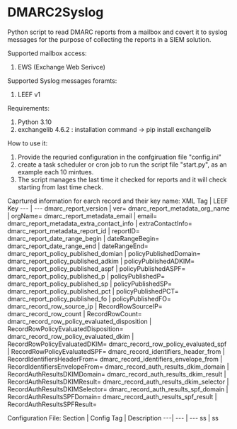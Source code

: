 # DMARC2Syslog
Python script to read DMARC reports from a mailbox and covert it to syslog messages for the purpose of collecting the reports in a SIEM solution.


Supported mailbox access:
  1. EWS (Exchange Web Serivce)


Supported Syslog messages foramts:
  1. LEEF v1


Requirements:
  1. Python 3.10
  2. exchangelib 4.6.2 : installation command -> pip install exchangelib 


How to use it:
  1. Provide the requried configuration in the confgiruation file "config.ini" 
  2. create a task scheduler or cron job to run the script file "start.py", as an example each 10 mintues.
  3. The script manages the last time it checked for reports and it will check starting from last time check.


Caprtured information for earch record and their key name:
XML Tag | LEEF Key
--- | ---
dmarc_report_version | ver=
dmarc_report_metadata_org_name  | orgName=
dmarc_report_metadata_email  | email=
dmarc_report_metadata_extra_contact_info  | extraContactInfo=
dmarc_report_metadata_report_id  | reportID=
dmarc_report_date_range_begin  | dateRangeBegin=
dmarc_report_date_range_end  | dateRangeEnd=
dmarc_report_policy_published_domian  | policyPublishedDomain=
dmarc_report_policy_published_adkim  | policyPublishedADKIM=
dmarc_report_policy_published_aspf  | policyPublishedASPF=
dmarc_report_policy_published_p  | policyPublishedP=
dmarc_report_policy_published_sp  | policyPublishedSP=
dmarc_report_policy_published_pct  | policyPublishedPCT=
dmarc_report_policy_published_fo  | policyPublishedFO=
dmarc_record_row_source_ip  | RecordRowSourceIP=
dmarc_record_row_count  | RecordRowCount=
dmarc_record_row_policy_evaluated_disposition | RecordRowPolicyEvaluatedDisposition=
dmarc_record_row_policy_evaluated_dkim  | RecordRowPolicyEvaluatedDKIM=
dmarc_record_row_policy_evaluated_spf  | RecordRowPolicyEvaluatedSPF=
dmarc_record_identifiers_header_from  | RecordIdentifiersHeaderFrom=
dmarc_record_identifiers_envelope_from  | RecordIdentifiersEnvelopeFrom=
dmarc_record_auth_results_dkim_domain  | RecordAuthResultsDKIMDomain=
dmarc_record_auth_results_dkim_result  | RecordAuthResultsDKIMResult=
dmarc_record_auth_results_dkim_selector  | RecordAuthResultsDKIMSelector=
dmarc_record_auth_results_spf_domain  | RecordAuthResultsSPFDomain=
dmarc_record_auth_results_spf_result  | RecordAuthResultsSPFResult=


Configuration File:
Section | Config Tag | Description
---| --- | ---
ss | ss
